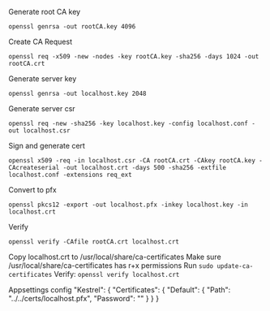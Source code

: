 Generate root CA key

`openssl genrsa -out rootCA.key 4096`

Create CA Request

`openssl req -x509 -new -nodes -key rootCA.key -sha256 -days 1024 -out rootCA.crt`

Generate server key

`openssl genrsa -out localhost.key 2048`

Generate server csr

`openssl req -new -sha256 -key localhost.key -config localhost.conf -out localhost.csr`

Sign and generate cert

`openssl x509 -req -in localhost.csr -CA rootCA.crt -CAkey rootCA.key -CAcreateserial -out localhost.crt -days 500 -sha256 -extfile localhost.conf -extensions req_ext`

Convert to pfx

`openssl pkcs12 -export -out localhost.pfx -inkey localhost.key -in localhost.crt`

Verify

`openssl verify -CAfile rootCA.crt localhost.crt`

Copy localhost.crt to /usr/local/share/ca-certificates
Make sure /usr/local/share/ca-certificates has r+x permissions
Run `sudo update-ca-certificates`
Verify: `openssl verify localhost.crt`

Appsettings config
"Kestrel": {
    "Certificates": {
      "Default": {
        "Path": "../../certs/localhost.pfx",
        "Password": ""
      }
    }
  }